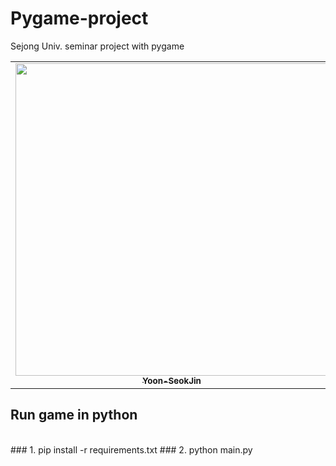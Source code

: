 # Pygame-project
Sejong Univ. seminar project with pygame

<table>
    <tr>
        <td align="center"><a href="https://github.com/Yoon-SeokJin"><img src="https://avatars.githubusercontent.com/u/63408412?v=4" width="500px" alt=""/><br/><sub><b>Yoon-SeokJin</b></sub></a><br /></td>
        <td align="center"><a href="https://github.com/Jinu-uu"><img src="https://avatars.githubusercontent.com/u/82719310?v=4" width="500px alt=""/><br/><sub><b>Jinu-uu</b></sub></a><br /></td>
      </tr>
</table>

## Run game in python   
<br>
### 1. pip install -r requirements.txt   
### 2. python main.py
